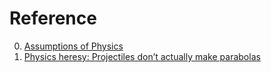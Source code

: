 # Reference

0. [Assumptions of Physics](https://assumptionsofphysics.org/)
0. [Physics heresy: Projectiles don’t actually make parabolas](https://bigthink.com/starts-with-a-bang/projectiles-dont-make-parabolas/)

